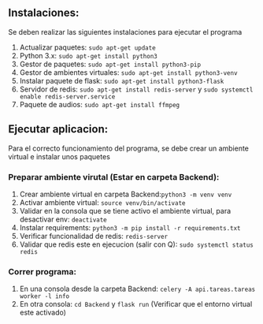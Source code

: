 ## Instalaciones:
Se deben realizar las siguientes instalaciones para ejecutar el programa
1. Actualizar paquetes: `sudo apt-get update`
2. Python 3.x: `sudo apt-get install python3`
3. Gestor de paquetes: `sudo apt-get install python3-pip`
4. Gestor de ambientes virtuales: `sudo apt-get install python3-venv`
5. Instalar paquete de flask: `sudo apt-get install python3-flask`
6. Servidor de redis: `sudo apt-get install redis-server` y `sudo systemctl enable redis-server.service`
7. Paquete de audios: `sudo apt-get install ffmpeg`

## Ejecutar aplicacion:
Para el correcto funcionamiento del programa, se debe crear un ambiente virtual e instalar unos paquetes
### Preparar ambiente virutal (Estar en carpeta Backend):
1. Crear ambiente virtual en carpeta Backend:`python3 -m venv venv`
2. Activar ambiente virtual: `source venv/bin/activate`
3. Validar en la consola que se tiene activo el ambiente virtual, para desactivar env: `deactivate`
4. Instalar requirements: `python3 -m pip install -r requirements.txt`
5. Verificar funcionalidad de redis: `redis-server`
6. Validar que redis este en ejecucion (salir con Q): `sudo systemctl status redis`

### Correr programa:
1. En una consola desde la carpeta Backend: `celery -A api.tareas.tareas worker -l info`
2. En otra consola: `cd Backend` y `flask run` (Verificar que el entorno virtual este activado)